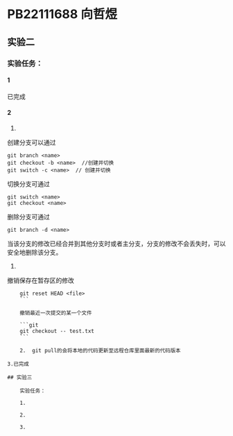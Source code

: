 # PB22111688 向哲煜

## 实验二

### 实验任务：

#### 1

已完成

#### 2

1.  

创建分支可以通过

```git
git branch <name>
git checkout -b <name>  //创建并切换
git switch -c <name>  // 创建并切换
```

切换分支可通过

```git
git switch <name>
git checkout <name>
```

删除分支可通过

```git
git branch -d <name>
```

当该分支的修改已经合并到其他分支时或者主分支，分支的修改不会丢失时，可以安全地删除该分支。

1.  

撤销保存在暂存区的修改

```git
    git reset HEAD <file>
    ```

    撤销最近一次提交的某一个文件

    ```git
    git checkout -- test.txt
    ```

    2.  git pull的会将本地的代码更新至远程仓库里面最新的代码版本

3.已完成

## 实验三

    实验任务：

    1.

    2.

    3.
